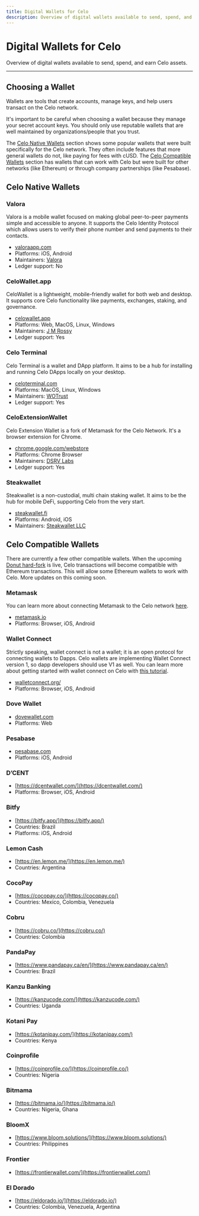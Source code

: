 ```yaml
---
title: Digital Wallets for Celo
description: Overview of digital wallets available to send, spend, and earn Celo assets.
---
```


# Digital Wallets for Celo

Overview of digital wallets available to send, spend, and earn Celo assets.

___

## Choosing a Wallet

Wallets are tools that create accounts, manage keys, and help users transact on the Celo network.

It's important to be careful when choosing a wallet because they manage your secret account keys. You should only use reputable wallets that are well maintained by organizations/people that you trust.

The [Celo Native Wallets](#celo-native-wallets) section shows some popular wallets that were built specifically for the Celo network. They often include features that more general wallets do not, like paying for fees with cUSD. The [Celo Compatible Wallets](#celo-compatible-wallets) section has wallets that can work with Celo but were built for other networks (like Ethereum) or through company partnerships (like Pesabase).

## Celo Native Wallets

### Valora

Valora is a mobile wallet focused on making global peer-to-peer payments simple and accessible to anyone. It supports the Celo Identity Protocol which allows users to verify their phone number and send payments to their contacts.

- [valoraapp.com](https://valoraapp.com)
- Platforms: iOS, Android
- Maintainers: [Valora](https://valoraapp.com)
- Ledger support: No

### CeloWallet.app

CeloWallet is a lightweight, mobile-friendly wallet for both web and desktop. It supports core Celo functionality like payments, exchanges, staking, and governance.

- [celowallet.app](https://celowallet.app)
- Platforms: Web, MacOS, Linux, Windows
- Maintainers: [J M Rossy](https://twitter.com/RossyWrote)
- Ledger support: Yes

### Celo Terminal

Celo Terminal is a wallet and DApp platform. It aims to be a hub for installing and running Celo DApps locally on your desktop.

- [celoterminal.com](https://celoterminal.com)
- Platforms: MacOS, Linux, Windows
- Maintainers: [WOTrust](https://twitter.com/wotrust1)
- Ledger support: Yes

### CeloExtensionWallet

Celo Extension Wallet is a fork of Metamask for the Celo Network. It's a browser extension for Chrome.

- [chrome.google.com/webstore](https://chrome.google.com/webstore/detail/celoextensionwallet/kkilomkmpmkbdnfelcpgckmpcaemjcdh)
- Platforms: Chrome Browser
- Maintainers: [DSRV Labs](https://www.dsrvlabs.com/en/)
- Ledger support: Yes

### Steakwallet

Steakwallet is a non-custodial, multi chain staking wallet. It aims to be the hub for mobile DeFi, supporting Celo from the very start.

- [steakwallet.fi](https://steakwallet.fi)
- Platforms: Android, iOS
- Maintainers: [Steakwallet LLC](https://steakwallet.fi)

## Celo Compatible Wallets

There are currently a few other compatible wallets. When the upcoming [Donut hard-fork](https://github.com/celo-org/celo-proposals/issues/94) is live, Celo transactions will become compatible with Ethereum transactions. This will allow some Ethereum wallets to work with Celo. More updates on this coming soon.

### Metamask

You can learn more about connecting Metamask to the Celo network [here](/wallet/metamask/use).

- [metamask.io](https://metamask.io/)
- Platforms: Browser, iOS, Android

### Wallet Connect

Strictly speaking, wallet connect is not a wallet; it is an open protocol for connecting wallets to Dapps. Celo wallets are implementing Wallet Connect version 1, so dapp developers should use V1 as well. You can learn more about getting started with wallet connect on Celo with [this tutorial](/blog/2022-01-08-valora-wc-v1).

- [walletconnect.org/](https://walletconnect.org/)
- Platforms: Browser, iOS, Android

### Dove Wallet

- [dovewallet.com](https://dovewallet.com)
- Platforms: Web

### Pesabase

- [pesabase.com](https://pesabase.com/)
- Platforms: iOS, Android

### D’CENT

- [https://dcentwallet.com/](https://dcentwallet.com/)
- Platforms: Browser, iOS, Android

### Bitfy

- [https://bitfy.app/](https://bitfy.app/)
- Countries: Brazil
- Platforms: iOS, Android

### Lemon Cash

- [https://en.lemon.me/](https://en.lemon.me/)
- Countries: Argentina

### CocoPay

- [https://cocopay.co/](https://cocopay.co/)
- Countries: Mexico, Colombia, Venezuela

### Cobru

- [https://cobru.co/](https://cobru.co/)
- Countries: Colombia

### PandaPay

- [https://www.pandapay.ca/en/](https://www.pandapay.ca/en/)
- Countries: Brazil

### Kanzu Banking

- [https://kanzucode.com/](https://kanzucode.com/)
- Countries: Uganda

### Kotani Pay

- [https://kotanipay.com/](https://kotanipay.com/)
- Countries: Kenya

### Coinprofile

- [https://coinprofile.co/](https://coinprofile.co/)
- Countries: Nigeria

### Bitmama

- [https://bitmama.io/](https://bitmama.io/)
- Countries: Nigeria, Ghana

### BloomX

- [https://www.bloom.solutions/](https://www.bloom.solutions/)
- Countries: Philippines

### Frontier

- [https://frontierwallet.com/](https://frontierwallet.com/)

### El Dorado

- [https://eldorado.io/](https://eldorado.io/)
- Countries: Colombia, Venezuela, Argentina
